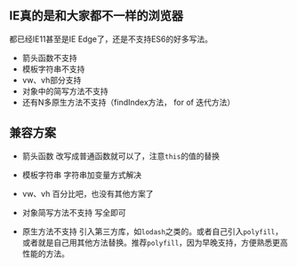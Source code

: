 ## IE真的是和大家都不一样的浏览器

都已经IE11甚至是IE Edge了，还是不支持ES6的好多写法。

- 箭头函数不支持
- 模板字符串不支持
- vw、vh部分支持
- 对象中的简写方法不支持
- 还有N多原生方法不支持（findIndex方法， for of 迭代方法）

## 兼容方案
- 箭头函数
改写成普通函数就可以了，注意`this`的值的替换

- 模板字符串
字符串加变量方式解决

- vw、vh
百分比吧，也没有其他方案了

- 对象简写方法不支持
写全即可

- 原生方法不支持
引入第三方库，如`lodash`之类的。或者自己引入`polyfill`，或者就是自己用其他方法替换。推荐`polyfill`，因为早晚支持，方便熟悉更高性能的方法。
